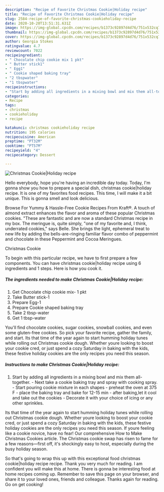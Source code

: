 ```yaml
---
description: "Recipe of Favorite Christmas Cookie|Holiday recipe"
title: "Recipe of Favorite Christmas Cookie|Holiday recipe"
slug: 2584-recipe-of-favorite-christmas-cookieholiday-recipe
date: 2020-10-20T13:51:31.631Z
image: https://img-global.cpcdn.com/recipes/b1373c92897d4d76/751x532cq70/christmas-cookieholiday-recipe-recipe-main-photo.jpg
thumbnail: https://img-global.cpcdn.com/recipes/b1373c92897d4d76/751x532cq70/christmas-cookieholiday-recipe-recipe-main-photo.jpg
cover: https://img-global.cpcdn.com/recipes/b1373c92897d4d76/751x532cq70/christmas-cookieholiday-recipe-recipe-main-photo.jpg
author: Georgia Stokes
ratingvalue: 4.7
reviewcount: 7022
recipeingredient:
- " Chocolate chip cookie mix 1 pkt"
- " Butter stick1"
- " Egg1"
- " Cookie shaped baking tray"
- "2 tbspwater"
- "1 tbspwater"
recipeinstructions:
- "Start by adding all ingredients in a mixing bowl and mix them all-together. Next take a cookie baking tray and spray with cooking spray. Start pouring cookie mixture in each shapes preheat the oven at 375 F place the baking tray and bake for 12-15 min after baking,let it cool and take out the cookies Decorate it with your choice of icing or any other sprinkles."
categories:
- Recipe
tags:
- christmas
- cookieholiday
- recipe

katakunci: christmas cookieholiday recipe 
nutrition: 195 calories
recipecuisine: American
preptime: "PT32M"
cooktime: "PT57M"
recipeyield: "4"
recipecategory: Dessert

---
```



![Christmas Cookie|Holiday recipe](https://img-global.cpcdn.com/recipes/b1373c92897d4d76/751x532cq70/christmas-cookieholiday-recipe-recipe-main-photo.jpg)

Hello everybody, hope you're having an incredible day today. Today, I'm gonna show you how to prepare a special dish, christmas cookie|holiday recipe. It is one of my favorites food recipes. This time, I will make it a bit unique. This is gonna smell and look delicious.

Browse For Yummy &amp; Hassle-Free Cookie Recipes From Kraft®. A touch of almond extract enhances the flavor and aroma of these popular Christmas cookies. &#34;These are fantastic and are now a standard Christmas recipe in my box. The meringue is, quite simply, &#34;one of my favorite and, I think, underrated cookies,&#34; says Belle. She brings the light, ephemeral treat to new life by adding the bells-are-ringing familiar flavor combo of peppermint and chocolate in these Peppermint and Cocoa Meringues.

Christmas Cookie

To begin with this particular recipe, we have to first prepare a few components. You can have christmas cookie|holiday recipe using 6 ingredients and 1 steps. Here is how you cook it.

<!--inarticleads1-->

##### The ingredients needed to make Christmas Cookie|Holiday recipe:

1. Get  Chocolate chip cookie mix- 1 pkt
1. Take  Butter stick-1
1. Prepare  Egg-1
1. Prepare  Cookie shaped baking tray
1. Take 2 tbsp-water
1. Get 1 tbsp-water


You&#39;ll find chocolate cookies, sugar cookies, snowball cookies, and even some gluten-free cookies. So pick your favorite recipe, gather the family, and start. Its that time of the year again to start humming holiday tunes while rolling out Christmas cookie dough. Whether youre looking to boost your cookie cred, or just spend a cozy Saturday in baking with the kids, these festive holiday cookies are the only recipes you need this season. 

<!--inarticleads2-->

##### Instructions to make Christmas Cookie|Holiday recipe:

1. Start by adding all ingredients in a mixing bowl and mix them all-together. - Next take a cookie baking tray and spray with cooking spray. - Start pouring cookie mixture in each shapes - preheat the oven at 375 F - place the baking tray and bake for 12-15 min - after baking,let it cool and take out the cookies - Decorate it with your choice of icing or any other sprinkles.


Its that time of the year again to start humming holiday tunes while rolling out Christmas cookie dough. Whether youre looking to boost your cookie cred, or just spend a cozy Saturday in baking with the kids, these festive holiday cookies are the only recipes you need this season. If youre feeling like a cookie novice, have no fear! Our comprehensive How to Make Christmas Cookies article. The Christmas cookie swap has risen to fame for a few reasons—first off, it&#39;s shockingly easy to host, especially during the busy holiday season. 

So that's going to wrap this up with this exceptional food christmas cookie|holiday recipe recipe. Thank you very much for reading. I am confident you will make this at home. There is gonna be interesting food at home recipes coming up. Remember to save this page on your browser, and share it to your loved ones, friends and colleague. Thanks again for reading. Go on get cooking!
